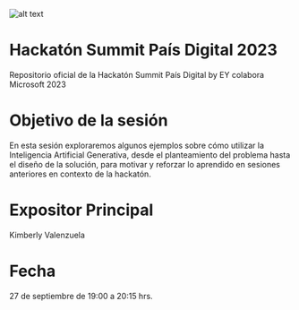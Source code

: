 ![alt text](https://summit.paisdigital.org/wp-content/uploads/2023/08/hackaton-bnr.jpg)
# Hackatón Summit País Digital 2023
Repositorio oficial de la Hackatón Summit País Digital by EY colabora Microsoft 2023

# Objetivo de la sesión
En esta sesión exploraremos algunos ejemplos sobre cómo utilizar la Inteligencia Artificial Generativa, desde el planteamiento del problema hasta el diseño de la solución, para motivar y reforzar lo aprendido en sesiones anteriores en contexto de la hackatón.

# Expositor Principal
Kimberly Valenzuela


# Fecha
27 de septiembre de 19:00 a 20:15 hrs.
